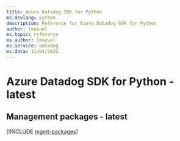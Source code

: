 ```yaml
---
title: Azure Datadog SDK for Python
ms.devlang: python
description: Reference for Azure Datadog SDK for Python
author: lmazuel
ms.topic: reference
ms.author: lmazuel
ms.service: datadog
ms.data: 11/04/2022
---
```

# Azure Datadog SDK for Python - latest

## Management packages - latest
[!INCLUDE [mgmt-packages](datadog-mgmt-index.md)]